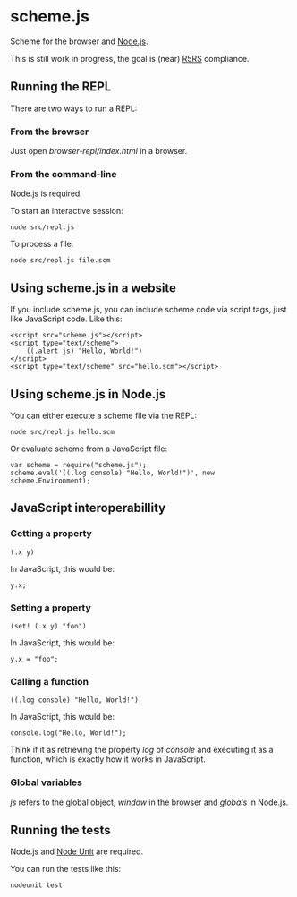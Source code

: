 scheme.js
=========

Scheme for the browser and [Node.js](http://nodejs.org).

This is still work in progress, the goal is (near)
[R5RS](http://schemers.org/Documents/Standards/R5RS/) compliance.

Running the REPL
----------------

There are two ways to run a REPL:

### From the browser

Just open _browser-repl/index.html_ in a browser.

### From the command-line

Node.js is required.

To start an interactive session:

    node src/repl.js

To process a file:

    node src/repl.js file.scm

Using scheme.js in a website
----------------------------

If you include scheme.js, you can include scheme code via script tags,
just like JavaScript code. Like this:

    <script src="scheme.js"></script>
    <script type="text/scheme">
        ((.alert js) "Hello, World!")
    </script>
    <script type="text/scheme" src="hello.scm"></script>

Using scheme.js in Node.js
--------------------------

You can either execute a scheme file via the REPL:

    node src/repl.js hello.scm

Or evaluate scheme from a JavaScript file:

    var scheme = require("scheme.js");
    scheme.eval('((.log console) "Hello, World!")', new scheme.Environment);

JavaScript interoperabillity
----------------------------

### Getting a property

    (.x y)

In JavaScript, this would be:

    y.x;

### Setting a property

    (set! (.x y) "foo")

In JavaScript, this would be:

    y.x = "foo";

### Calling a function

    ((.log console) "Hello, World!")

In JavaScript, this would be:

    console.log("Hello, World!");

Think if it as retrieving the property _log_ of _console_ and
executing it as a function, which is exactly how it works in
JavaScript.

### Global variables

_js_ refers to the global object, _window_ in the browser and
_globals_ in Node.js.

Running the tests
-----------------

Node.js and [Node Unit](https://github.com/caolan/nodeunit) are
required.

You can run the tests like this:

    nodeunit test
